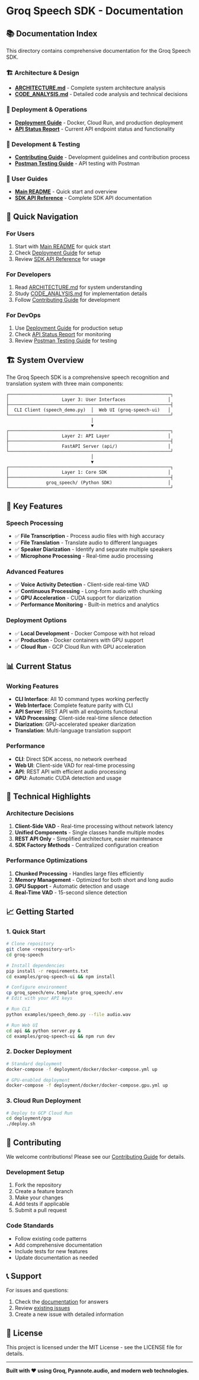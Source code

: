 # Groq Speech SDK - Documentation

## 📚 **Documentation Index**

This directory contains comprehensive documentation for the Groq Speech SDK.

### **🏗️ Architecture & Design**
- **[ARCHITECTURE.md](ARCHITECTURE.md)** - Complete system architecture analysis
- **[CODE_ANALYSIS.md](CODE_ANALYSIS.md)** - Detailed code analysis and technical decisions

### **🚀 Deployment & Operations**
- **[Deployment Guide](../deployment/README.md)** - Docker, Cloud Run, and production deployment
- **[API Status Report](API_STATUS_REPORT.md)** - Current API endpoint status and functionality

### **🔧 Development & Testing**
- **[Contributing Guide](CONTRIBUTING.md)** - Development guidelines and contribution process
- **[Postman Testing Guide](POSTMAN_TESTING_GUIDE.md)** - API testing with Postman

### **📖 User Guides**
- **[Main README](../README.md)** - Quick start and overview
- **[SDK API Reference](../groq_speech/API_REFERENCE.md)** - Complete SDK API documentation

## 🎯 **Quick Navigation**

### **For Users**
1. Start with [Main README](../README.md) for quick start
2. Check [Deployment Guide](../deployment/README.md) for setup
3. Review [SDK API Reference](../groq_speech/API_REFERENCE.md) for usage

### **For Developers**
1. Read [ARCHITECTURE.md](ARCHITECTURE.md) for system understanding
2. Study [CODE_ANALYSIS.md](CODE_ANALYSIS.md) for implementation details
3. Follow [Contributing Guide](CONTRIBUTING.md) for development

### **For DevOps**
1. Use [Deployment Guide](../deployment/README.md) for production setup
2. Check [API Status Report](API_STATUS_REPORT.md) for monitoring
3. Review [Postman Testing Guide](POSTMAN_TESTING_GUIDE.md) for testing

## 🏗️ **System Overview**

The Groq Speech SDK is a comprehensive speech recognition and translation system with three main components:

```
┌─────────────────────────────────────────────────────────────┐
│                    Layer 3: User Interfaces                │
├─────────────────────────────────────────────────────────────┤
│  CLI Client (speech_demo.py)  │  Web UI (groq-speech-ui)   │
└─────────────────────────────────────────────────────────────┘
                                │
                                ▼
┌─────────────────────────────────────────────────────────────┐
│                    Layer 2: API Layer                      │
├─────────────────────────────────────────────────────────────┤
│                    FastAPI Server (api/)                   │
└─────────────────────────────────────────────────────────────┘
                                │
                                ▼
┌─────────────────────────────────────────────────────────────┐
│                    Layer 1: Core SDK                       │
├─────────────────────────────────────────────────────────────┤
│              groq_speech/ (Python SDK)                     │
└─────────────────────────────────────────────────────────────┘
```

## 🔄 **Key Features**

### **Speech Processing**
- ✅ **File Transcription** - Process audio files with high accuracy
- ✅ **File Translation** - Translate audio to different languages
- ✅ **Speaker Diarization** - Identify and separate multiple speakers
- ✅ **Microphone Processing** - Real-time audio processing

### **Advanced Features**
- ✅ **Voice Activity Detection** - Client-side real-time VAD
- ✅ **Continuous Processing** - Long-form audio with chunking
- ✅ **GPU Acceleration** - CUDA support for diarization
- ✅ **Performance Monitoring** - Built-in metrics and analytics

### **Deployment Options**
- ✅ **Local Development** - Docker Compose with hot reload
- ✅ **Production** - Docker containers with GPU support
- ✅ **Cloud Run** - GCP Cloud Run with GPU acceleration

## 📊 **Current Status**

### **Working Features**
- **CLI Interface**: All 10 command types working perfectly
- **Web Interface**: Complete feature parity with CLI
- **API Server**: REST API with all endpoints functional
- **VAD Processing**: Client-side real-time silence detection
- **Diarization**: GPU-accelerated speaker diarization
- **Translation**: Multi-language translation support

### **Performance**
- **CLI**: Direct SDK access, no network overhead
- **Web UI**: Client-side VAD for real-time processing
- **API**: REST API with efficient audio processing
- **GPU**: Automatic CUDA detection and usage

## 🔧 **Technical Highlights**

### **Architecture Decisions**
1. **Client-Side VAD** - Real-time processing without network latency
2. **Unified Components** - Single classes handle multiple modes
3. **REST API Only** - Simplified architecture, easier maintenance
4. **SDK Factory Methods** - Centralized configuration creation

### **Performance Optimizations**
1. **Chunked Processing** - Handles large files efficiently
2. **Memory Management** - Optimized for both short and long audio
3. **GPU Support** - Automatic detection and usage
4. **Real-Time VAD** - 15-second silence detection

## 📈 **Getting Started**

### **1. Quick Start**
```bash
# Clone repository
git clone <repository-url>
cd groq-speech

# Install dependencies
pip install -r requirements.txt
cd examples/groq-speech-ui && npm install

# Configure environment
cp groq_speech/env.template groq_speech/.env
# Edit with your API keys

# Run CLI
python examples/speech_demo.py --file audio.wav

# Run Web UI
cd api && python server.py &
cd examples/groq-speech-ui && npm run dev
```

### **2. Docker Deployment**
```bash
# Standard deployment
docker-compose -f deployment/docker/docker-compose.yml up

# GPU-enabled deployment
docker-compose -f deployment/docker/docker-compose.gpu.yml up
```

### **3. Cloud Run Deployment**
```bash
# Deploy to GCP Cloud Run
cd deployment/gcp
./deploy.sh
```

## 🤝 **Contributing**

We welcome contributions! Please see our [Contributing Guide](CONTRIBUTING.md) for details.

### **Development Setup**
1. Fork the repository
2. Create a feature branch
3. Make your changes
4. Add tests if applicable
5. Submit a pull request

### **Code Standards**
- Follow existing code patterns
- Add comprehensive documentation
- Include tests for new features
- Update documentation as needed

## 📞 **Support**

For issues and questions:
1. Check the [documentation](.) for answers
2. Review [existing issues](https://github.com/your-repo/issues)
3. Create a new issue with detailed information

## 📄 **License**

This project is licensed under the MIT License - see the LICENSE file for details.

---

**Built with ❤️ using Groq, Pyannote.audio, and modern web technologies.**